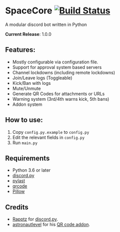 # SpaceCore [![Build Status](https://travis-ci.com/T3CHNOLOG1C/SpaceCore.svg?branch=master)](https://travis-ci.com/T3CHNOLOG1C/SpaceCore)
A modular discord bot written in Python

**Current Release**: 1.0.0

## Features:
- Mostly configurable via configuration file.
- Support for approval system based servers
- Channel lockdowns (including remote lockdowns)
- Join/Leave logs (Toggleable)
- Kick/Ban with logs
- Mute/Unmute
- Generate QR Codes for attachments or URLs
- Warning system (3rd/4th warns kick, 5th bans)
- Addon system

## How to use:
1. Copy `config.py.example` to `config.py`
2. Edit the relevant fields in `config.py`
3. Run `main.py`

## Requirements
- Python 3.6 or later
- [discord.py](https://github.com/Rapptz/discord.py/tree/rewrite)
- [pylast](https://github.com/pylast/pylast)
- [qrcode](https://github.com/lincolnloop/python-qrcode)
- [Pillow](https://github.com/python-pillow/Pillow)

## Credits
- [Rapptz](https://github.com/Rapptz) for [discord.py](https://github.com/Rapptz/discord.py/tree/rewrite).
- [astronautlevel](https://github.com/astronautlevel2) for his [QR code addon](https://github.com/astronautlevel2/Discord-Cogs/blob/master/qrgen.py).
